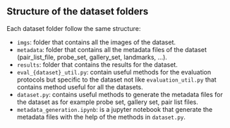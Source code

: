 ## Structure of the dataset folders
Each dataset folder follow the same structure:
- `imgs`: folder that contains all the images of the dataset.
- `metadata`: folder that contains all the metadata files of the dataset (pair_list_file, probe_set, gallery_set, landmarks, ...).
- `results`: folder that contains the results for the dataset.
- `eval_{dataset}_util.py`: contain useful methods for the evaluation protocols but specific to the dataset not like `evaluation_util.py` that contains method useful for all the datasets.
- `dataset.py`: contains useful methods to generate the metadata files for the dataset as for example probe set, gallery set, pair list files.
- `metadata_generation.ipynb`: is a jupyter notebook that generate the metadata files with the help of the methods in `dataset.py`.
